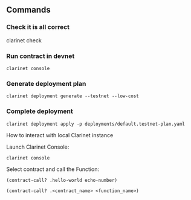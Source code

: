 ## Commands

### Check it is all correct
clarinet check

### Run contract in devnet
```
clarinet console
```

### Generate deployment plan
```
clarinet deployment generate --testnet --low-cost
```

### Complete deployment
```
clarinet deployment apply -p deployments/default.testnet-plan.yaml
```


How to interact with local Clarinet instance

Launch Clarinet Console:
```
clarinet console
```

Select contract and call the Function:
```
(contract-call? .hello-world echo-number)
```
```
(contract-call? .<contract_name> <function_name>)
```
